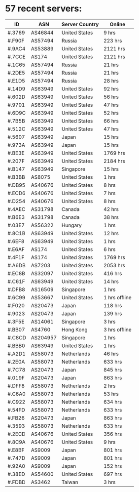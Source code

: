 # 57 recent servers:

| ID | ASN | Server Country | Online |
| ------ | ------ | ------ | ------ |
| #.3769 | AS46844 | United States | 9 hrs |
| #.F90F | AS57494 | Russia | 223 hrs |
| #.9AC4 | AS53889 | United States | 2121 hrs |
| #.7CCE | AS174 | United States | 2121 hrs |
| #.1C65 | AS57494 | Russia | 21 hrs |
| #.2DE5 | AS57494 | Russia | 21 hrs |
| #.E1D5 | AS57494 | Russia | 28 hrs |
| #.14D9 | AS63949 | United States | 92 hrs |
| #.602D | AS63949 | United States | 56 hrs |
| #.9701 | AS63949 | United States | 47 hrs |
| #.6D9C | AS63949 | United States | 52 hrs |
| #.7B5B | AS63949 | United States | 66 hrs |
| #.512C | AS63949 | United States | 47 hrs |
| #.5607 | AS63949 | Japan | 15 hrs |
| #.973A | AS63949 | Japan | 15 hrs |
| #.BE3E | AS63949 | United States | 1769 hrs |
| #.207F | AS63949 | United States | 2184 hrs |
| #.B147 | AS63949 | Singapore | 15 hrs |
| #.B3BB | AS8075 | United States | 1 hrs |
| #.DB95 | AS40676 | United States | 8 hrs |
| #.ECD6 | AS40676 | United States | 7 hrs |
| #.D254 | AS40676 | United States | 8 hrs |
| #.4AEC | AS31798 | Canada | 42 hrs |
| #.B6E3 | AS31798 | Canada | 38 hrs |
| #.03E7 | AS56322 | Hungary | 1 hrs |
| #.8C1B | AS63949 | United States | 12 hrs |
| #.6EF8 | AS63949 | United States | 1 hrs |
| #.E6AF | AS174 | United States | 6 hrs |
| #.4F1F | AS174 | United States | 1769 hrs |
| #.A6DB | AS7203 | United States | 2053 hrs |
| #.EC8B | AS32097 | United States | 416 hrs |
| #.C61F | AS63949 | United States | 14 hrs |
| #.DFB8 | AS16509 | Singapore | 1 hrs |
| #.6C99 | AS53667 | United States | 1 hrs offline |
| #.F020 | AS20473 | Japan | 118 hrs |
| #.9023 | AS20473 | Japan | 139 hrs |
| #.3F5E | AS14061 | Singapore | 3 hrs |
| #.BB07 | AS4760 | Hong Kong | 3 hrs offline |
| #.C8CD | AS204957 | Singapore | 1 hrs |
| #.BBB0 | AS63949 | United States | 1 hrs |
| #.A2D1 | AS58073 | Netherlands | 46 hrs |
| #.2E0A | AS58073 | Netherlands | 633 hrs |
| #.7C78 | AS20473 | Japan | 845 hrs |
| #.019F | AS20473 | Japan | 863 hrs |
| #.DFF8 | AS58073 | Netherlands | 2 hrs |
| #.C6A0 | AS58073 | Netherlands | 53 hrs |
| #.C922 | AS58073 | Netherlands | 634 hrs |
| #.54FD | AS58073 | Netherlands | 633 hrs |
| #.FB26 | AS20473 | Japan | 863 hrs |
| #.3593 | AS58073 | Netherlands | 633 hrs |
| #.2ECD | AS40676 | United States | 356 hrs |
| #.8C9A | AS40676 | United States | 9 hrs |
| #.E8BF | AS9009 | Japan | 801 hrs |
| #.747D | AS9009 | Japan | 801 hrs |
| #.92A0 | AS9009 | Japan | 152 hrs |
| #.38ED | AS54600 | United States | 697 hrs |
| #.FDBD | AS3462 | Taiwan | 3 hrs |

